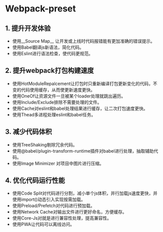 # __Webpack-preset__

## 1. 提升开发体验

- 使用__Source Map__ 让开发或上线时代码报错能有更加准确的错误提示。
- 使用Babel翻译js新语法，简化代码。
- 使用Eslint进行语法检查，使代码更规范。

## 2. 提升webpack打包构建速度

- 使用HotModuleRepalcement让打包时只重新编译打包更新变化的代码，不变的代码使用缓存，从而使更新速度更快。
- 使用OneOf让资源文件一旦被某个loader处理就跳出遍历。
- 使用Include/Exclude排除不需要处理的文件。
- 使用Cache对eslint和babel处理结果进行缓存，让二次打包速度更快。
- 使用Thead多进程处理eslint和babel任务。

## 3. 减少代码体积

- 使用TreeShaking剔除冗余代码。
- 使用@babel/plugin-transform-runtime插件对babel进行处理，抽取辅助代码。
- 使用Image Minimizer 对项目中图片进行压缩。

## 4. 优化代码运行性能

- 使用Code Split对代码进行分割，减小单个js体积，并行加载js速度更快，并使用import()动态引入实现按需加载。
- 使用Preload/Prefetch对代码进行预加载。
- 使用Network Cache对输出文件进行更好命名，方便缓存。
- 使用Core-Js对就是进行兼容性处理，提高兼容性。
- 使用PWA让代码可以离线访问。